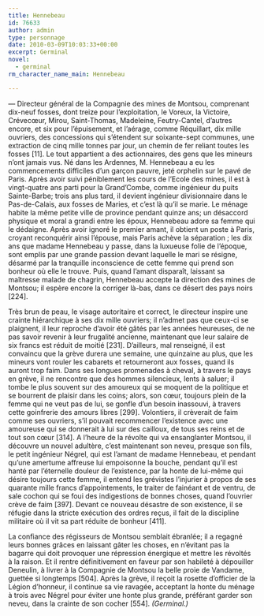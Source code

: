 ```yaml
---
title: Hennebeau
id: 76633
author: admin
type: personnage
date: 2010-03-09T10:03:33+00:00
excerpt: Germinal
novel:
  - germinal
rm_character_name_main: Hennebeau

---
```

— Directeur général de la Compagnie des mines de Montsou, comprenant dix-neuf fosses, dont treize pour l&rsquo;exploitation, le Voreux, la Victoire, Crévecœur, Mirou, Saint-Thomas, Madeleine, Feutry-Cantel, d&rsquo;autres encore, et six pour l&rsquo;épuisement, et l&rsquo;aérage, comme Réquillart, dix mille ouvriers, des concessions qui s&rsquo;étendent sur soixante-sept communes, une extraction de cinq mille tonnes par jour, un chemin de fer reliant toutes les fosses [11]. Le tout appartient a des actionnaires, des gens que les mineurs n&rsquo;ont jamais vus. Né dans les Ardennes, M. Hennebeau a eu les commencements difficiles d&rsquo;un garçon pauvre, jeté orphelin sur le pavé de Paris. Après avoir suivi péniblement les cours de l&rsquo;Ecole des mines, il est à vingt-quatre ans parti pour la Grand&rsquo;Combe, comme ingénieur du puits Sainte-Barbe; trois ans plus tard, il devient ingénieur divisionnaire dans le Pas-de-Calais, aux fosses de Maries, et c&rsquo;est là qu&rsquo;il se marie. Le ménage habite la même petite ville de province pendant quinze ans; un désaccord physique et moral a grandi entre les époux, Hennebeau adore sa femme qui le dédaigne. Après avoir ignoré le premier amant, il obtient un poste à Paris, croyant reconquérir ainsi l&rsquo;épouse, mais Paris achève la séparation ; les dix ans que madame Hennebeau y passe, dans la luxueuse folie de l&rsquo;époque, sont emplis par une grande passion devant laquelle le mari se résigne, désarmé par la tranquille inconscience de cette femme qui prend son bonheur où elle le trouve. Puis, quand l&rsquo;amant disparaît, laissant sa maîtresse malade de chagrin, Hennebeau accepte la direction des mines de Montsou; il espère encore la corriger là-bas, dans ce désert des pays noirs [224].

Très brun de peau, le visage autoritaire et correct, le directeur inspire une crainte hiérarchique à ses dix mille ouvriers; il n&rsquo;admet pas que ceux-ci se plaignent, il leur reproche d&rsquo;avoir été gâtés par les années heureuses, de ne pas savoir revenir à leur frugalité ancienne, maintenant que leur salaire de six francs est réduit de moitié [231]. D&rsquo;ailleurs, mal renseigné, il est convaincu que la grève durera une semaine, une quinzaine au plus, que les mineurs vont rouler les cabarets et retourneront aux fosses, quand ils auront trop faim. Dans ses longues promenades à cheval, à travers le pays en grève, il ne rencontre que des hommes silencieux, lents à saluer; il tombe le plus souvent sur des amoureux qui se moquent de la politique et se bourrent de plaisir dans les coins; alors, son cœur, toujours plein de la femme qui ne veut pas de lui, se gonfle d&rsquo;un besoin inassouvi, à travers cette goinfrerie des amours libres [299]. Volontiers, il crèverait de faim comme ses ouvriers, s&rsquo;il pouvait recommencer l&rsquo;existence avec une amoureuse qui se donnerait à lui sur des cailloux, de tous ses reins et de tout son cœur [314]. A l&rsquo;heure de la révolte qui va ensanglanter Montsou, il découvre un nouvel adultère, c&rsquo;est maintenant son neveu, presque son fils, le petit ingénieur Négrel, qui est l&rsquo;amant de madame Hennebeau, et pendant qu&rsquo;une amertume affreuse lui empoisonne la bouche, pendant qu&rsquo;il est hanté par l&rsquo;éternelle douleur de l&rsquo;existence, par la honte de lui-même qui désire toujours cette femme, il entend les grévistes l&rsquo;injurier à propos de ses quarante mille francs d&rsquo;appointements, le traiter de fainéant et de ventru, de sale cochon qui se foui des indigestions de bonnes choses, quand l&rsquo;ouvrier crève de faim [397]. Devant ce nouveau désastre de son existence, il se réfugie dans la stricte exécution des ordres reçus, il fait de la discipline militaire où il vit sa part réduite de bonheur [411].

La confiance des régisseurs de Montsou semblait ébranlée; il a regagné leurs bonnes grâces en laissant gâter les choses, en n&rsquo;évitant pas la bagarre qui doit provoquer une répression énergique et mettre les révoltés à la raison. Et il rentre définitivement en faveur par son habileté à dépouiller Deneulin, à livrer à la Compagnie de Montsou la belle proie de Vandame, guettée si longtemps [504]. Après la grève, il reçoit la rosette d&rsquo;officier de la Légion d&rsquo;honneur, il continue sa vie ravagée, acceptant la honte du ménage à trois avec Négrel pour éviter une honte plus grande, préférant garder son neveu, dans la crainte de son cocher [554]. _(Germinal.)_